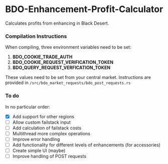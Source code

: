 # BDO-Enhancement-Profit-Calculator
Calculates profits from enhancing in Black Desert.

### Compilation Instructions
When compiling, three environment variables need to be set: 
<ol>
    <li> <strong>BDO_COOKIE_TRADE_AUTH</strong>
    <li> <strong>BDO_COOKIE_REQUEST_VERIFICATION_TOKEN</strong>
    <li> <strong>BDO_QUERY_REQUEST_VERFICATION_TOKEN</strong>
</ol>
These values need to be set from your central market.
Instructions are provided in <code>/src/bdo_market_requests/bdo_post_requests.rs</code>

### To do

In no particular order:

- [x] Add support for other regions
- [ ] Allow custom failstack input
- [ ] Add calculation of failstack costs
- [ ] Multithread more complex operations
- [ ] Improve error handling
- [ ] Add functionality for different levels of enhancements (for accessories)
- [ ] Create simple UI (maybe)
- [ ] Improve handling of POST requests